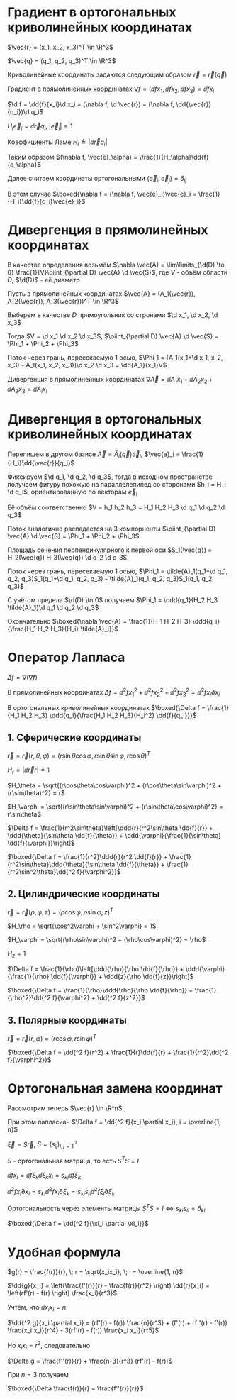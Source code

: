 $$\newcommand{\ddd}[2]{\frac{\partial}{\partial #1} \left( #2 \right)}$$
$$\newcommand{\dd}[2]{\frac{\partial #1}{\partial #2}}$$
$$\newcommand{\d}{\mathrm{d}}$$

# Градиент в ортогональных криволинейных координатах

$\vec{r} = (x_1, x_2, x_3)^T \in \R^3$

$\vec{q} = (q_1, q_2, q_3)^T \in \R^3$

Криволинейные координаты задаются следующим образом $\vec{r} = \vec{r}(\vec{q})$

Градиент в прямолинейных координатах $\nabla f = (\dd{f}{x_1}, \dd{f}{x_2}, \dd{f}{x_3}) = \dd{f}{x_i}$

$\d f = \dd{f}{x_i}\d x_i = (\nabla f, \d \vec{r}) = (\nabla f, \dd{\vec{r}}{q_i})\d q_i$

$H_i\vec{e}_i = \dd{\vec{r}}{q_i}, \; |\vec{e}_i| = 1$

Коэффициенты Ламе $H_i \triangleq |\dd{\vec{r}}{q_i}|$

Таким образом $(\nabla f, \vec{e}_\alpha) = \frac{1}{H_\alpha}\dd{f}{q_\alpha}$

Далее считаем координаты ортогональными $(\vec{e}_i, \vec{e}_j) = \delta_{ij}$

В этом случае $\boxed{\nabla f = (\nabla f, \vec{e}_i)\vec{e}_i = \frac{1}{H_i}\dd{f}{q_i}\vec{e}_i}$

# Дивергенция в прямолинейных координатах

В качестве определения возьмём $\nabla \vec{A} = \lim\limits_{\d(D) \to 0} \frac{1}{V}\oiint_{\partial D} \vec{A} \d \vec{S}$, где $V$ - объём области $D$, $\d(D)$ - её диаметр

Пусть в прямолинейных координатах $\vec{A} = (A_1(\vec{r}), A_2(\vec{r}), A_3(\vec{r}))^T \in \R^3$

Выберем в качестве $D$ прямоугольник со стронами $\d x_1, \d x_2, \d x_3$

Тогда $V = \d x_1 \d x_2 \d x_3$, $\oiint_{\partial D} \vec{A} \d \vec{S} = \Phi_1 + \Phi_2 + \Phi_3$

Поток через грань, пересекаемую $1$ осью, $\Phi_1 = [A_1(x_1+\d x_1, x_2, x_3) - A_1(x_1, x_2, x_3)]\d x_2 \d x_3 = \dd{A_1}{x_1}V$

Дивергенция в прямолинейных координатах $\nabla \vec{A} = \dd{A_1}{x_1} + \dd{A_2}{x_2} + \dd{A_3}{x_3} = \dd{A_i}{x_i}$

# Дивергенция в ортогональных криволинейных координатах

Перепишем в другом базисе $\vec{A} = \tilde{A}_i(\vec{q}) \vec{e}_i$, $\vec{e}_i = \frac{1}{H_i}\dd{\vec{r}}{q_i}$

Фиксируем $\d q_1, \d q_2, \d q_3$, тогда в исходном пространстве получаем фигуру похожую на параллелепипед со сторонами $h_i = H_i \d q_i$, ориентированную по векторам $\vec{e}_i$

Её объём соответственно $V = h_1 h_2 h_3 = H_1 H_2 H_3 \d q_1 \d q_2 \d q_3$

Поток аналогично распадается на 3 компорненты $\oiint_{\partial D} \vec{A} \d \vec{S} = \Phi_1 + \Phi_2 + \Phi_3$

Площадь сечения перпендикулярного к первой оси $S_1(\vec{q}) = H_2(\vec{q}) H_3(\vec{q}) \d q_2 \d q_3$

Поток через грань, пересекаемую $1$ осью, $\Phi_1 = \tilde{A}_1(q_1+\d q_1, q_2, q_3)S_1(q_1+\d q_1, q_2, q_3) - \tilde{A}_1(q_1, q_2, q_3)S_1(q_1, q_2, q_3)$

С учётом предела $\d(D) \to 0$ получаем $\Phi_1 = \ddd{q_1}{H_2 H_3 \tilde{A}_1}\d q_1 \d q_2 \d q_3$

Окончательно $\boxed{\nabla \vec{A} = \frac{1}{H_1 H_2 H_3} \ddd{q_i}{\frac{H_1 H_2 H_3}{H_i} \tilde{A}_i}}$

# Оператор Лапласа

$\Delta f = \nabla(\nabla f)$

В прямолинейных координатах $\Delta f = \dd{^2 f}{x_1^2} + \dd{^2 f}{x_2^2} + \dd{^2 f}{x_3^2} = \dd{^2 f}{x_i \partial x_i}$

В ортогональных криволинейных координатах $\boxed{\Delta f = \frac{1}{H_1 H_2 H_3} \ddd{q_i}{\frac{H_1 H_2 H_3}{H_i^2} \dd{f}{q_i}}}$

## 1. Сферические координаты

$\vec{r} = \vec{r}(r, \theta, \varphi) = (r\sin\theta\cos\varphi, r\sin\theta\sin\varphi, r\cos\theta)^T$

$H_r = |\dd{\vec{r}}{r}| = 1$

$H_\theta = \sqrt{(r\cos\theta\cos\varphi)^2 + (r\cos\theta\sin\varphi)^2 + (r\sin\theta)^2} = r$

$H_\varphi = \sqrt{(r\sin\theta\sin\varphi)^2 + (r\sin\theta\cos\varphi)^2} = r\sin\theta$

$\Delta f = \frac{1}{r^2\sin\theta}\left[\ddd{r}{r^2\sin\theta \dd{f}{r}} + \ddd{\theta}{\sin\theta \dd{f}{\theta}} + \ddd{\varphi}{\frac{1}{\sin\theta} \dd{f}{\varphi}}\right]$

$\boxed{\Delta f = \frac{1}{r^2}\ddd{r}{r^2 \dd{f}{r}} + \frac{1}{r^2\sin\theta}\ddd{\theta}{\sin\theta \dd{f}{\theta}} + \frac{1}{r^2\sin^2\theta}\dd{^2 f}{\varphi^2}}$

## 2. Цилиндрические координаты

$\vec{r} = \vec{r}(\rho, \varphi, z) = (\rho\cos\varphi, \rho\sin\varphi, z)^T$

$H_\rho = \sqrt{\cos^2\varphi + \sin^2\varphi} = 1$

$H_\varphi = \sqrt{(\rho\sin\varphi)^2 + (\rho\cos\varphi)^2} = \rho$

$H_z = 1$

$\Delta f = \frac{1}{\rho}\left[\ddd{\rho}{\rho \dd{f}{\rho}} + \ddd{\varphi}{\frac{1}{\rho} \dd{f}{\varphi}} + \ddd{z}{\rho \dd{f}{z}}\right]$

$\boxed{\Delta f = \frac{1}{\rho}\ddd{\rho}{\rho \dd{f}{\rho}} + \frac{1}{\rho^2}\dd{^2 f}{\varphi^2} + \dd{^2 f}{z^2}}$

## 3. Полярные координаты

$\vec{r} = \vec{r}(r, \varphi) = (r\cos\varphi, r\sin\varphi)^T$

$\boxed{\Delta f = \dd{^2 f}{r^2} + \frac{1}{r}\dd{f}{r} + \frac{1}{r^2}\dd{^2 f}{\varphi^2}}$

# Ортогональная замена координат

Рассмотрим теперь $\vec{r} \in \R^n$

При этом лапласиан $\Delta f = \dd{^2 f}{x_i \partial x_i}, i = \overline{1, n}$

$\vec{\xi} = S\vec{r}$, $S = (s_{ij})_{i,j = 1}^n$

$S$ - ортогональная матрица, то есть $S^TS = I$

$\dd{f}{x_i} = \dd{f}{\xi_k}\dd{\xi_k}{x_i} = s_{ki}\dd{f}{\xi_k}$

$\dd{^2 f}{x_i \partial x_i} = s_{ki}\dd{^2 f}{x_i \partial \xi_k} = s_{ki}s_{li}\dd{^2 f}{\xi_l \partial \xi_k}$

Ортогональность через элементы матрицы $S^TS = I \iff s_{ki}s_{li} = \delta_{kl}$

$\boxed{\Delta f = \dd{^2 f}{\xi_i \partial \xi_i}}$

# Удобная формула

$g(r) = \frac{f(r)}{r}, \; r = \sqrt{x_ix_i}, \; i = \overline{1, n}$

$\dd{g}{x_i} = \left(\frac{f'(r)}{r} - \frac{f(r)}{r^2} \right) \dd{r}{x_i} = \left(rf'(r) - f(r) \right) \frac{x_i}{r^3}$

Учтём, что $\dd{x_i}{x_i} = n$

$\dd{^2 g}{x_i \partial x_i} = (rf'(r) - f(r)) \frac{n}{r^3} + (f'(r) + rf''(r) - f'(r)) \frac{x_i x_i}{r^4} - 3(rf'(r) - f(r)) \frac{x_i x_i}{r^5}$

Но $x_i x_i = r^2$, следовательно

$\Delta g = \frac{f''(r)}{r} + \frac{n-3}{r^3} (rf'(r) - f(r))$

При $n = 3$ получаем

$\boxed{\Delta \frac{f(r)}{r} = \frac{f''(r)}{r}}$
